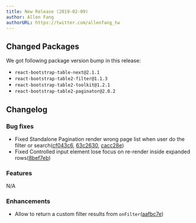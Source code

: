 ```yaml
---
title: New Release (2019-02-09)
author: Allen Fang
authorURL: https://twitter.com/allenfang_tw
---
```


## Changed Packages

We got following package version bump in this release:

* `react-bootstrap-table-next@2.1.1`
* `react-bootstrap-table2-filter@1.1.3`
* `react-bootstrap-table2-toolkit@1.2.1`
* `react-bootstrap-table2-paginator@2.0.2`

## Changelog

### Bug fixes
* Fixed Standalone Pagination render wrong page list when user do the filter or search([cf043c6](https://github.com/react-bootstrap-table/react-bootstrap-table2/pull/790/commits/ecea3efdaa1757d85596cdde64d6827fbcf043c6), [63c2630](https://github.com/react-bootstrap-table/react-bootstrap-table2/pull/790/commits/63c2630f46959df7d867ad8d9f62331aa52e4fb4), [cacc28e](https://github.com/react-bootstrap-table/react-bootstrap-table2/pull/790/commits/cacc28e1bc6c8e96dfaf38c40874278fba5abf21))
* Fixed Controlled input element lose focus on re-render inside expanded rows([8bef7eb](https://github.com/react-bootstrap-table/react-bootstrap-table2/commit/8bef7eb34861ca6ef0bc37c5774239f237a922fc))

### Features
N/A

### Enhancements
* Allow to return a custom filter results from `onFilter`([aafbc7e](https://github.com/react-bootstrap-table/react-bootstrap-table2/commit/8b89b3de0e1e8554db7b1c3d9d115af0daafbc7e))